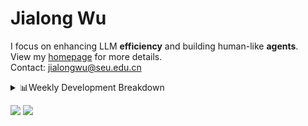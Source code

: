#  Jialong Wu

I focus on enhancing LLM **efficiency** and building human-like **agents**.<br>
View my [homepage](https://callanwu.github.io/) for more details. <br>
Contact: jialongwu@seu.edu.cn

<details><summary>📊Weekly Development Breakdown</summary>

<!--START_SECTION:waka-->

```txt
From: 02 February 2025 - To: 09 February 2025

Total Time: 10 hrs 18 mins

Python   6 hrs 25 mins   ███████████████▓░░░░░░░░░   62.42 %
Bash     2 hrs 1 min     █████░░░░░░░░░░░░░░░░░░░░   19.65 %
Other    1 hr 37 mins    ████░░░░░░░░░░░░░░░░░░░░░   15.83 %
HTML     9 mins          ▒░░░░░░░░░░░░░░░░░░░░░░░░   01.49 %
JSON     3 mins          ░░░░░░░░░░░░░░░░░░░░░░░░░   00.62 %
```

<!--END_SECTION:waka-->

[![wakatime](https://wakatime.com/badge/user/c6720b29-9431-4a60-bc9d-e1fb2b6bd65f.svg)](https://wakatime.com/@c6720b29-9431-4a60-bc9d-e1fb2b6bd65f)
</details>

[![](https://img.shields.io/badge/Google%20Scholar-4385FE.svg?&color=d6d6d6&style=flat-square&logo=google-scholar)](https://scholar.google.com/citations?user=6eg2m4YAAAAJ)
![](https://komarev.com/ghpvc/?username=callanwu)
